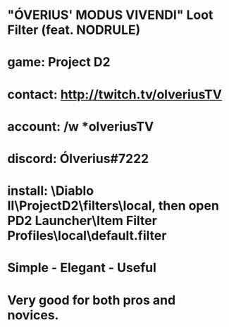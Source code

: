 # "ÓVERIUS' MODUS VIVENDI" Loot Filter (feat. NODRULE)
# game: Project D2
# contact: http://twitch.tv/olveriusTV
# account: /w *olveriusTV
# discord: Ólverius#7222
# install: \Diablo II\ProjectD2\filters\local, then open PD2 Launcher\Item Filter Profiles\local\default.filter
# Simple - Elegant - Useful
# Very good for both pros and novices. 
